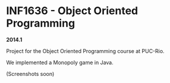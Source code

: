 # INF1636 - Object Oriented Programming

**2014.1**

Project for the Object Oriented Programming course at PUC-Rio.

We implemented a Monopoly game in Java.

(Screenshots soon)